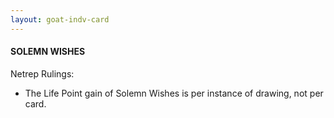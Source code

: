 ```yaml
---
layout: goat-indv-card
---
```


#### SOLEMN WISHES

Netrep Rulings:

*   The Life Point gain of Solemn Wishes is per instance of drawing, not per card.
